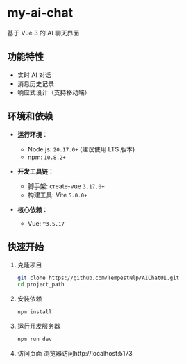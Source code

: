 # my-ai-chat
基于 Vue 3 的 AI 聊天界面

## 功能特性
- 实时 AI 对话  
- 消息历史记录  
- 响应式设计（支持移动端）

## 环境和依赖
- **运行环境**：
  - Node.js: `20.17.0+` (建议使用 LTS 版本)
  - npm: `10.8.2+`

- **开发工具链**：
  - 脚手架: create-vue `3.17.0+`
  - 构建工具: Vite `5.0.0+`

- **核心依赖**：
  - Vue: `^3.5.17`

## 快速开始
1. 克隆项目
   ```bash
   git clone https://github.com/TempestNlp/AIChatUI.git
   cd project_path
2. 安装依赖
   ```bash
   npm install 
3. 运行开发服务器
   ```bash
   npm run dev
4. 访问页面
   浏览器访问http://localhost:5173


